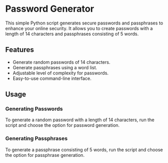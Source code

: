 
# Password Generator

This simple Python script generates secure passwords and passphrases to enhance your online security. It allows you to create passwords with a length of 14 characters and passphrases consisting of 5 words. 

## Features

- Generate random passwords of 14 characters.
- Generate passphrases using a word list.
- Adjustable level of complexity for passwords.
- Easy-to-use command-line interface.

## Usage

### Generating Passwords

To generate a random password with a length of 14 characters, run the script and choose the option for password generation.

### Generating Passphrases

To generate a passphrase consisting of 5 words, run the script and choose the option for passphrase generation.